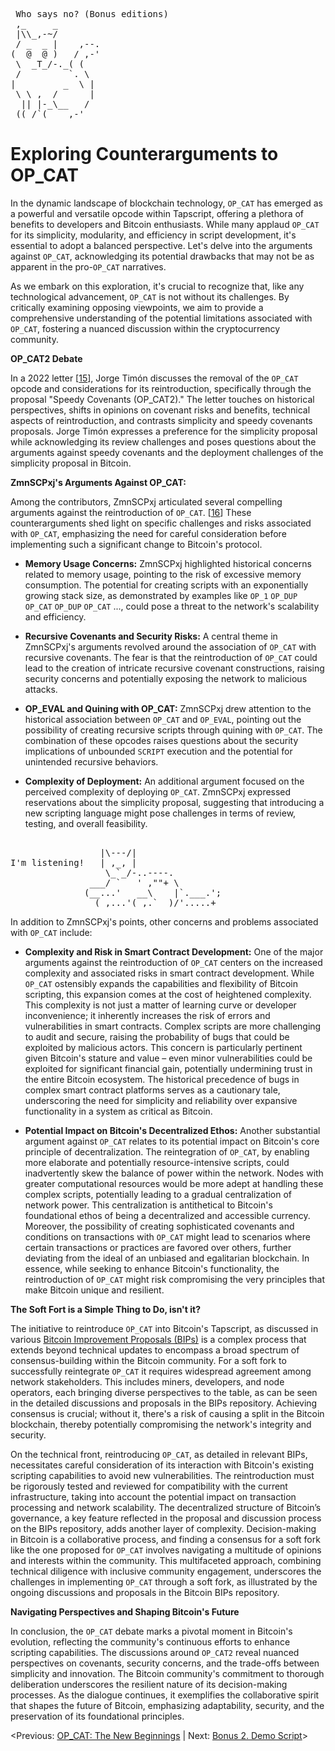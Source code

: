 <pre> Who says no? (Bonus editions)
 ,_     _
 |\\_,-~/
 / _  _ |    ,--.
(  @  @ )   / ,-'
 \  _T_/-._( (
 /         `. \
|         _  \ |
 \ \ ,  /      |
  || |-_\__   /
 ((_/`(____,-'        
</pre>

# Exploring Counterarguments to OP_CAT

In the dynamic landscape of blockchain technology, `OP_CAT` has emerged as a powerful and versatile opcode within Tapscript, offering a plethora of benefits to developers and Bitcoin enthusiasts. While many applaud `OP_CAT` for its simplicity, modularity, and efficiency in script development, it's essential to adopt a balanced perspective. Let's delve into the arguments against `OP_CAT`, acknowledging its potential drawbacks that may not be as apparent in the pro-`OP_CAT` narratives.

As we embark on this exploration, it's crucial to recognize that, like any technological advancement, `OP_CAT` is not without its challenges. By critically examining opposing viewpoints, we aim to provide a comprehensive understanding of the potential limitations associated with `OP_CAT`, fostering a nuanced discussion within the cryptocurrency community.

**OP_CAT2 Debate**

In a 2022 letter [[15](https://lists.linuxfoundation.org/pipermail/bitcoin-dev/2022-May/020427.html)], Jorge Timón discusses the removal of the `OP_CAT` opcode and considerations for its reintroduction, specifically through the proposal "Speedy Covenants (OP_CAT2)." The letter touches on historical perspectives, shifts in opinions on covenant risks and benefits, technical aspects of reintroduction, and contrasts simplicity and speedy covenants proposals. Jorge Timón expresses a preference for the simplicity proposal while acknowledging its review challenges and poses questions about the arguments against speedy covenants and the deployment challenges of the simplicity proposal in Bitcoin.

**ZmnSCPxj's Arguments Against OP_CAT:**

Among the contributors, ZmnSCPxj articulated several compelling arguments against the reintroduction of `OP_CAT`. [[16](https://lists.linuxfoundation.org/pipermail/bitcoin-dev/2022-May/020429.html)] These counterarguments shed light on specific challenges and risks associated with `OP_CAT`, emphasizing the need for careful consideration before implementing such a significant change to Bitcoin's protocol.

- **Memory Usage Concerns:**
ZmnSCPxj highlighted historical concerns related to memory usage, pointing to the risk of excessive memory consumption. The potential for creating scripts with an exponentially growing stack size, as demonstrated by examples like `OP_1` `OP_DUP` `OP_CAT` `OP_DUP` `OP_CAT` ..., could pose a threat to the network's scalability and efficiency.

- **Recursive Covenants and Security Risks:**
A central theme in ZmnSCPxj's arguments revolved around the association of `OP_CAT` with recursive covenants. The fear is that the reintroduction of `OP_CAT` could lead to the creation of intricate recursive covenant constructions, raising security concerns and potentially exposing the network to malicious attacks.

- **OP_EVAL and Quining with OP_CAT:**
ZmnSCPxj drew attention to the historical association between `OP_CAT` and `OP_EVAL`, pointing out the possibility of creating recursive scripts through quining with `OP_CAT`. The combination of these opcodes raises questions about the security implications of unbounded `SCRIPT` execution and the potential for unintended recursive behaviors.

- **Complexity of Deployment:**
An additional argument focused on the perceived complexity of deploying `OP_CAT`. ZmnSCPxj expressed reservations about the simplicity proposal, suggesting that introducing a new scripting language might pose challenges in terms of review, testing, and overall feasibility.

<pre>

                 |\---/|
I'm listening!   | ,_, |
                  \_`_/-..----.
               ___/ `   ' ,""+ \  
              (__...'   __\    |`.___.';
                (_,...'(_,.`__)/'.....+
</pre>

In addition to ZmnSCPxj's points, other concerns and problems associated with `OP_CAT` include:

- **Complexity and Risk in Smart Contract Development:** One of the major arguments against the reintroduction of `OP_CAT` centers on the increased complexity and associated risks in smart contract development. While `OP_CAT` ostensibly expands the capabilities and flexibility of Bitcoin scripting, this expansion comes at the cost of heightened complexity. This complexity is not just a matter of learning curve or developer inconvenience; it inherently increases the risk of errors and vulnerabilities in smart contracts. Complex scripts are more challenging to audit and secure, raising the probability of bugs that could be exploited by malicious actors. This concern is particularly pertinent given Bitcoin's stature and value – even minor vulnerabilities could be exploited for significant financial gain, potentially undermining trust in the entire Bitcoin ecosystem. The historical precedence of bugs in complex smart contract platforms serves as a cautionary tale, underscoring the need for simplicity and reliability over expansive functionality in a system as critical as Bitcoin.

- **Potential Impact on Bitcoin's Decentralized Ethos:** Another substantial argument against `OP_CAT` relates to its potential impact on Bitcoin's core principle of decentralization. The reintegration of `OP_CAT`, by enabling more elaborate and potentially resource-intensive scripts, could inadvertently skew the balance of power within the network. Nodes with greater computational resources would be more adept at handling these complex scripts, potentially leading to a gradual centralization of network power. This centralization is antithetical to Bitcoin's foundational ethos of being a decentralized and accessible currency. Moreover, the possibility of creating sophisticated covenants and conditions on transactions with `OP_CAT` might lead to scenarios where certain transactions or practices are favored over others, further deviating from the ideal of an unbiased and egalitarian blockchain. In essence, while seeking to enhance Bitcoin's functionality, the reintroduction of `OP_CAT` might risk compromising the very principles that make Bitcoin unique and resilient.

**The Soft Fort is a Simple Thing to Do, isn't it?**

The initiative to reintroduce `OP_CAT` into Bitcoin's Tapscript, as discussed in various [Bitcoin Improvement Proposals (BIPs)](https://github.com/bitcoin/bips) is a complex process that extends beyond technical updates to encompass a broad spectrum of consensus-building within the Bitcoin community. For a soft fork to successfully reintegrate `OP_CAT` it requires widespread agreement among network stakeholders. This includes miners, developers, and node operators, each bringing diverse perspectives to the table, as can be seen in the detailed discussions and proposals in the BIPs repository. Achieving consensus is crucial; without it, there's a risk of causing a split in the Bitcoin blockchain, thereby potentially compromising the network's integrity and security.

On the technical front, reintroducing `OP_CAT`, as detailed in relevant BIPs, necessitates careful consideration of its interaction with Bitcoin's existing scripting capabilities to avoid new vulnerabilities. The reintroduction must be rigorously tested and reviewed for compatibility with the current infrastructure, taking into account the potential impact on transaction processing and network scalability. The decentralized structure of Bitcoin’s governance, a key feature reflected in the proposal and discussion process on the BIPs repository, adds another layer of complexity. Decision-making in Bitcoin is a collaborative process, and finding a consensus for a soft fork like the one proposed for `OP_CAT` involves navigating a multitude of opinions and interests within the community. This multifaceted approach, combining technical diligence with inclusive community engagement, underscores the challenges in implementing `OP_CAT` through a soft fork, as illustrated by the ongoing discussions and proposals in the Bitcoin BIPs repository.

**Navigating Perspectives and Shaping Bitcoin's Future**

In conclusion, the `OP_CAT` debate marks a pivotal moment in Bitcoin's evolution, reflecting the community's continuous efforts to enhance scripting capabilities. The discussions around `OP_CAT2` reveal nuanced perspectives on covenants, security concerns, and the trade-offs between simplicity and innovation. The Bitcoin community's commitment to thorough deliberation underscores the resilient nature of its decision-making processes. As the dialogue continues, it exemplifies the collaborative spirit that shapes the future of Bitcoin, emphasizing adaptability, security, and the preservation of its foundational principles.

<Previous: [OP_CAT: The New Beginnings](10.OP_CAT_The_New_Beginnings.md) | Next: [Bonus 2. Demo Script](https://github.com/kukuruza7/AliveCats/blob/main/12.Bonus_2.Demo_Script.md)>

